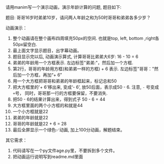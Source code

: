 请用manim写一个演示动画，演示年龄计算的问题, 题目如下:

题目: 哥哥16岁时弟弟10岁，请问两人年龄之和为50时哥哥和弟弟各多少岁？

动画演示：
1. 整个动画请在整个画布四周填充50px的空间. 也就是top, left, bottom ,right各50px留空白.
1. 最上面文字显示题目，出字幕动画。
1. 题目显示完以后, 动画演示算式, 计算哥哥比弟弟大6岁: 16 - 10 = 6
1. 弟弟的年龄用一个方框表示. 左边标签"弟弟:"，然后加一个方框.
1. 第2行，哥哥的年龄用方框(和弟弟一样的方框) + 6 表示. 左边标签"哥哥："然后加一个方框，再加“+ 6”
1. 用一个大方框把哥哥和弟弟的年龄框起来，标记总和50
1. 把大方框里的'+ 6'移出来, 变成‘- 6’, 放50后面，表示成50 - 6. 注意, `-` 号变成 `+`号， 同时，哥哥那一行的方框要保留，不要消失.
1. 把50 - 6的结果计算出来，得到式子 50 - 6 = 44
1. 大方框里面的两个小方框的和就是44
1. 一个小方框就是22
1. 弟弟的年龄就是22
1. 哥哥的年龄就是22 + 6 = 28
1. 最后全屏显示一个绿色✅动画, 加上100分动画，解题结束。

其它需求：
1. 代码请写在一个py文件age.py里，不要拆到多个文件。
1. 把动画运行说明写到readme.md里面